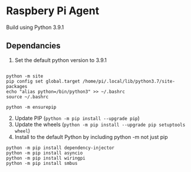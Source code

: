# Raspbery Pi Agent

Build using Python 3.9.1

## Dependancies

1. Set the default python version to 3.9.1

```Console

python -m site
pip config set global.target /home/pi/.local/lib/python3.7/site-packages
echo "alias python=/bin/python3" >> ~/.bashrc
source ~/.bashrc

python -m ensurepip

```

2. Update PIP (`python -m pip install --upgrade pip`)
3. Update the wheels (`python -m pip install --upgrade pip setuptools wheel`)
2. Install to the default Python by including python -m not just pip

```Console
python -m pip install dependency-injector
python -m pip install asyncio
python -m pip install wiringpi
python -m pip install smbus
```
